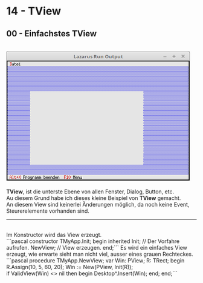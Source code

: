 # 14 - TView
## 00 - Einfachstes TView
<br>
<img src="image.png" alt="Selfhtml"><br><br>
<b>TView</b>, ist die unterste Ebene von allen Fenster, Dialog, Button, etc.<br>
Au diesem Grund habe ich dieses kleine Beispiel von <b>TView</b> gemacht.<br>
An diesem View sind keinerlei Änderungen möglich, da noch keine Event, Steurerelemente vorhanden sind.<br>
<hr><br>
Im Konstructor wird das View erzeugt.<br>
```pascal
  constructor TMyApp.Init;
  begin
    inherited Init;   // Der Vorfahre aufrufen.
    NewView;          // View erzeugen.
  end;```
Es wird ein einfaches View erzeugt, wie erwarte sieht man nicht viel, ausser eines grauen Rechteckes.<br>
```pascal
  procedure TMyApp.NewView;
  var
    Win: PView;
    R: TRect;
  begin
    R.Assign(10, 5, 60, 20);
    Win := New(PView, Init(R));
<br>
    if ValidView(Win) <> nil then begin
      Desktop^.Insert(Win);
    end;
  end;```
<br>
